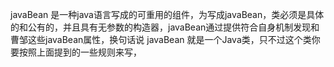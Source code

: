 javaBean 是一种java语言写成的可重用的组件，为写成javaBean，类必须是具体的和公有的，并且具有无参数的构造器，javaBean通过提供符合自身机制发现和曹邹这些javaBean属性，换句话说 javaBean 就是一个Java类，只不过这个类你要按照上面提到的一些规则来写，